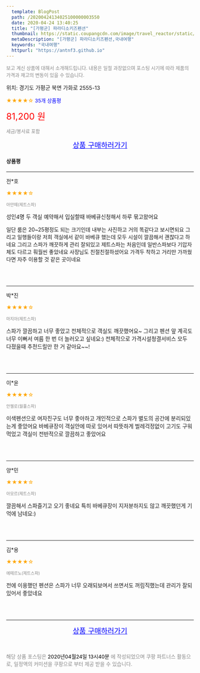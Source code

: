 ```yaml
---
  template: BlogPost
  path: /20200424134025100000003550
  date: 2020-04-24 13:40:25
  title: "[가평군] 파라디소키즈펜션"
  thumbnail: https://static.coupangcdn.com/image/travel_reactor/static/booking/image/pension/ddnayo/0514d744-e0ad-43c8-8d3f-94045c6d63bb.jpg
  metaDescription: "[가평군] 파라디소키즈펜션,국내여행"
  keywords: "국내여행"
  httpurl: "https://antnf3.github.io"
---
```

  
<span style="color: #888;font-size:0.8rem">보고 계신 상품에 대해서 소개해드립니다.
내용은 일절 과장없으며 포스팅 시기에 따라 제품의 가격과 재고의 변동이 있을 수 있습니다.</span>
  
<span style="font-size: 0.9rem;">위치: 경기도 가평군 북면 가화로 2555-13</span>
  
<span style="color: orange;">★★★★☆</span> <span style="color: blue;font-size: 0.85rem;">35개 상품평</span>
  
<span style="color: red;font-size: 1.5rem;">81,200 원</span>
  
<span style="color: #888;font-size:0.8rem">세금/봉사료 포함</span>





<p align="center"><a href="http://me2.do/GFDcoroY" style="font-size: 1.2rem; color: blue;">상품 구매하러가기</a></p>

#### 상품평
  
---
  
전*호
    
<span style="color: orange;">★★★★☆</span>
    
<span style="color: #888;font-size:0.7rem">아만떼(제트스파)</span>
    

    
<span style="font-size: 0.9rem;">성인4명 두 객실 예약해서 입실할때 바베큐신청해서 하루 묶고왔어요

일단 룸은 20~25평정도 되는 크기인데 내부는 사진하고 거의 똑같다고 보시면되요 그리고 일행들이랑 저희 객실에서 같이 바베큐 했는데 모두 시설이 깔끔해서 괜찮다고 하네요 그리고 스파가 깨끗하게 관리 잘되있고 제트스파는 처음인데 일반스파보다 기압자체도 다르고 훠월씬 좋았네요 사장님도 친절친절하셨어요 가격두 착하고 거리만 가까웠다면 자주 이용할 것 같은 곳이네요</span>
    
<br>
<br>

---
  
박*진
    
<span style="color: orange;">★★★★☆</span>
    
<span style="color: #888;font-size:0.7rem">마지아(제트스파)</span>
    

    
<span style="font-size: 0.9rem;">스파가 깔끔하고 너무 좋았고 전체적으로 객실도 깨끗했어요~ 그리고 펜션 앞 계곡도 너무 이뻐서 여름 한 번 더 놀러오고 싶네요:)
전체적으로 가격시설청결서비스 모두 다졌을때 추천드릴만 한 거 같아요~~!</span>
    
<br>
<br>

---
  
이*윤
    
<span style="color: orange;">★★★★☆</span>
    
<span style="color: #888;font-size:0.7rem">안젤로(월풀스파)</span>
    

    
<span style="font-size: 0.9rem;">이색펜션으로 여자친구도 너무 좋아하고 개인적으로 스파가 별도의 공간에 분리되있는게 좋았어요 바베큐장이 객실안에 따로 있어서 따뜻하게 벌레걱정없이 고기도 구워먹었고 객실이 전반적으로 깔끔하고 좋았어요</span>
    
<br>
<br>

---
  
양*민
    
<span style="color: orange;">★★★★☆</span>
    
<span style="color: #888;font-size:0.7rem">아모르(제트스파)</span>
    

    
<span style="font-size: 0.9rem;">깔끔해서 스파즐기고 오기 좋네요 특히 바베큐장이 지저분하지도 않고 깨끗했던게 기억에 남네요:)</span>
    
<br>
<br>

---
  
김*용
    
<span style="color: orange;">★★★★☆</span>
    
<span style="color: #888;font-size:0.7rem">에떼르노(제트스파)</span>
    

    
<span style="font-size: 0.9rem;">전에 이용했던 펜션은 스파가 너무 오래되보여서 쓰면서도 꺼림직했는데 관리가 잘되있어서 좋았네요</span>
    
<br>
<br>


  
---
  
<p align="center"><a href="http://me2.do/GFDcoroY" style="font-size: 1.2rem; color: blue;">상품 구매하러가기</a></p>
  
<br>
  
<span style="font-size: 0.85rem; color: #888;">해당 상품 포스팅은 <span style="color: #000;"> 2020년04월24일 13시40분 </span> 에 작성되었으며 쿠팡 파트너스 활동으로, 일정액의 커미션을 쿠팡으로 부터 제공 받을 수 있습니다.</span>